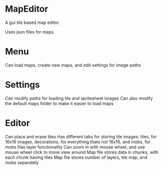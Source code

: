 # MapEditor
A gui tile based map editor

Uses json files for maps.

# Menu
Can load maps, create new maps, and edit settings for image paths

# Settings
Can modify paths for loading tile and spritesheet images
Can also modify the default maps folder to make it easier to load maps

# Editor
Can place and erase tiles
Has different tabs for storing tile images: tiles, for 16x16 images, decorations, for everything thats not 16x16, and mobs, for mobs
Has layer functionality
Can zoom in with mouse wheel, and use mouse wheel click to move view around
Map file stores data in chunks, with each chunk having tiles
Map file stores number of layers, tile map, and mobs separately

